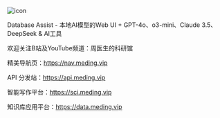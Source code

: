 ![icon](https://github.com/user-attachments/assets/0a385ed6-7d4c-4403-bb60-040fb89280c5)

Database Assist - 本地AI模型的Web UI + GPT-4o、o3-mini、Claude 3.5、DeepSeek & AI工具

欢迎关注B站及YouTube频道：周医生的科研馆

精美导航页：https://nav.meding.vip

API 分发站：https://api.meding.vip

智能写作平台：https://sci.meding.vip

知识库应用平台：https://data.meding.vip
